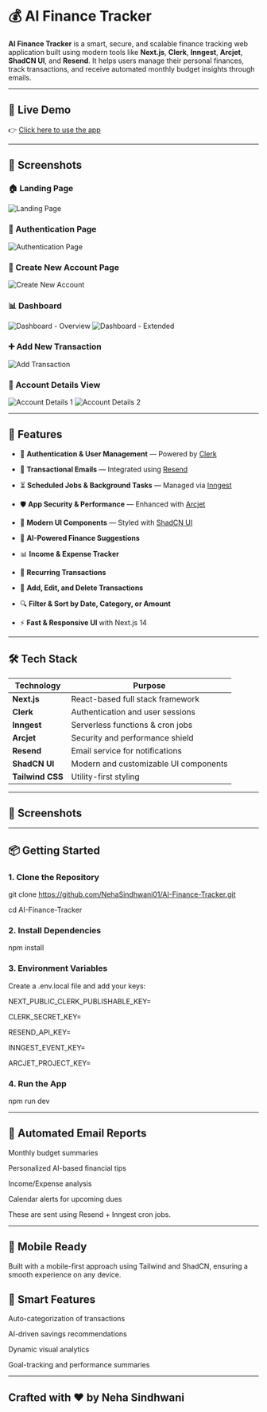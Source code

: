 # 💰 AI Finance Tracker

**AI Finance Tracker** is a smart, secure, and scalable finance tracking web application built using modern tools like **Next.js**, **Clerk**, **Inngest**, **Arcjet**, **ShadCN UI**, and **Resend**. It helps users manage their personal finances, track transactions, and receive automated monthly budget insights through emails.

---


## 🔗 Live Demo

👉 [Click here to use the app](https://ai-finance-tracker-rho.vercel.app/)

---

## 📸 Screenshots

### 🏠 Landing Page
![Landing Page](./screenshots/landing_page.png)

### 🔐 Authentication Page
![Authentication Page](./screenshots/auth_page.png)

### 📝 Create New Account Page
![Create New Account](./screenshots/create_new_acc_page.png)

### 📊 Dashboard
![Dashboard - Overview](./screenshots/dashboard_page.png)
![Dashboard - Extended](./screenshots/dashboard_page2.png)

### ➕ Add New Transaction
![Add Transaction](./screenshots/add_new_transaction_page.png)

### 💼 Account Details View
![Account Details 1](./screenshots/particular_acc_details_page.png)
![Account Details 2](./screenshots/particular_acc_details_page2.png)

---

## 🚀 Features

- 🔐 **Authentication & User Management** — Powered by [Clerk](https://clerk.dev)
  
- 📩 **Transactional Emails** — Integrated using [Resend](https://resend.com/)
  
- ⏳ **Scheduled Jobs & Background Tasks** — Managed via [Inngest](https://www.inngest.com/)
  
- 🛡️ **App Security & Performance** — Enhanced with [Arcjet](https://arcjet.com/)
  
- 💅 **Modern UI Components** — Styled with [ShadCN UI](https://ui.shadcn.com/)
  
- 🧠 **AI-Powered Finance Suggestions**
  
- 📊 **Income & Expense Tracker**
  
- 📆 **Recurring Transactions**
  
- 📝 **Add, Edit, and Delete Transactions**
  
- 🔍 **Filter & Sort by Date, Category, or Amount**
  
- ⚡ **Fast & Responsive UI** with Next.js 14

---

## 🛠️ Tech Stack

| Technology  | Purpose                                 |
|-------------|------------------------------------------|
| **Next.js** | React-based full stack framework         |
| **Clerk**   | Authentication and user sessions         |
| **Inngest** | Serverless functions & cron jobs         |
| **Arcjet**  | Security and performance shield          |
| **Resend**  | Email service for notifications          |
| **ShadCN UI**| Modern and customizable UI components  |
| **Tailwind CSS** | Utility-first styling               |

---

## 📸 Screenshots


---

## 📦 Getting Started

### 1. Clone the Repository

git clone https://github.com/NehaSindhwani01/AI-Finance-Tracker.git

cd AI-Finance-Tracker

### 2. Install Dependencies

npm install

### 3. Environment Variables

Create a .env.local file and add your keys:

NEXT_PUBLIC_CLERK_PUBLISHABLE_KEY=

CLERK_SECRET_KEY=

RESEND_API_KEY=

INNGEST_EVENT_KEY=

ARCJET_PROJECT_KEY=

### 4. Run the App

npm run dev

---

## 📧 Automated Email Reports

Monthly budget summaries

Personalized AI-based financial tips

Income/Expense analysis

Calendar alerts for upcoming dues

These are sent using Resend + Inngest cron jobs.

---


## 📱 Mobile Ready

Built with a mobile-first approach using Tailwind and ShadCN, ensuring a smooth experience on any device.

## 🧠 Smart Features
Auto-categorization of transactions

AI-driven savings recommendations

Dynamic visual analytics

Goal-tracking and performance summaries

---

## Crafted with ❤️ by Neha Sindhwani
